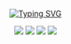 <div align="center">
 

[![Typing SVG](https://readme-typing-svg.demolab.com?font=Permanent+Marker&size=17&pause=1000&color=F7DE30&background=000000&center=true&vCenter=true&multiline=true&width=900&lines=Give+me+six+hours+to+chop+down+a+tree+and+I+will+spend+the+first+four+sharpening+the+axe.+-+A.Lincoln)](https://git.io/typing-svg)

<img src="https://img.shields.io/badge/html5-E34F26?style=for-the-badge&logo=html5&logoColor=white"> 
  <img src="https://img.shields.io/badge/css-1572B6?style=for-the-badge&logo=css3&logoColor=white"> 
  <img src="https://img.shields.io/badge/javascript-F7DF1E?style=for-the-badge&logo=javascript&logoColor=black"> 
  <img src="https://img.shields.io/badge/React-20232A?style=for-the-badge&logo=react&logoColor=61DAFB"> 
<!--
**shofjablas/shofjablas** is a ✨ _special_ ✨ repository because its `README.md` (this file) appears on your GitHub profile.


<!--![Anurag's GitHub stats](https://github-readme-stats.vercel.app/api?username=shofjablas&show_icons=true&theme=radical)
